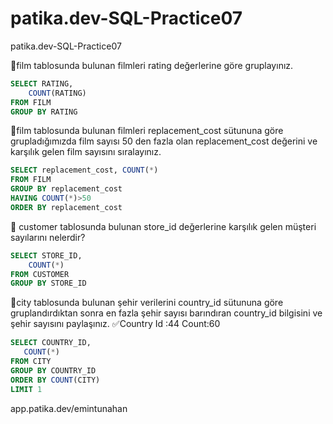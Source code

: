 # patika.dev-SQL-Practice07
patika.dev-SQL-Practice07

🔸film tablosunda bulunan filmleri rating değerlerine göre gruplayınız.
``` sql
SELECT RATING,
	COUNT(RATING)
FROM FILM
GROUP BY RATING

```
🔸film tablosunda bulunan filmleri replacement_cost sütununa göre grupladığımızda film sayısı 50 den fazla olan replacement_cost değerini ve karşılık gelen film sayısını sıralayınız.
``` sql
SELECT replacement_cost, COUNT(*)
FROM FILM
GROUP BY replacement_cost
HAVING COUNT(*)>50
ORDER BY replacement_cost

```
🔸 customer tablosunda bulunan store_id değerlerine karşılık gelen müşteri sayılarını nelerdir? 

``` sql
SELECT STORE_ID,
	COUNT(*)
FROM CUSTOMER
GROUP BY STORE_ID
```
🔸city tablosunda bulunan şehir verilerini country_id sütununa göre gruplandırdıktan sonra en fazla şehir sayısı barındıran country_id bilgisini ve şehir sayısını paylaşınız.
✅Country Id :44
        Count:60
 ```sql
SELECT COUNTRY_ID,
	COUNT(*)
FROM CITY
GROUP BY COUNTRY_ID
ORDER BY COUNT(CITY)
LIMIT 1
```
app.patika.dev/emintunahan
